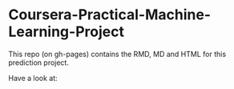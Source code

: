 # Coursera-Practical-Machine-Learning-Project

This repo (on gh-pages) contains the RMD, MD and HTML for this prediction project.

Have a look at:


